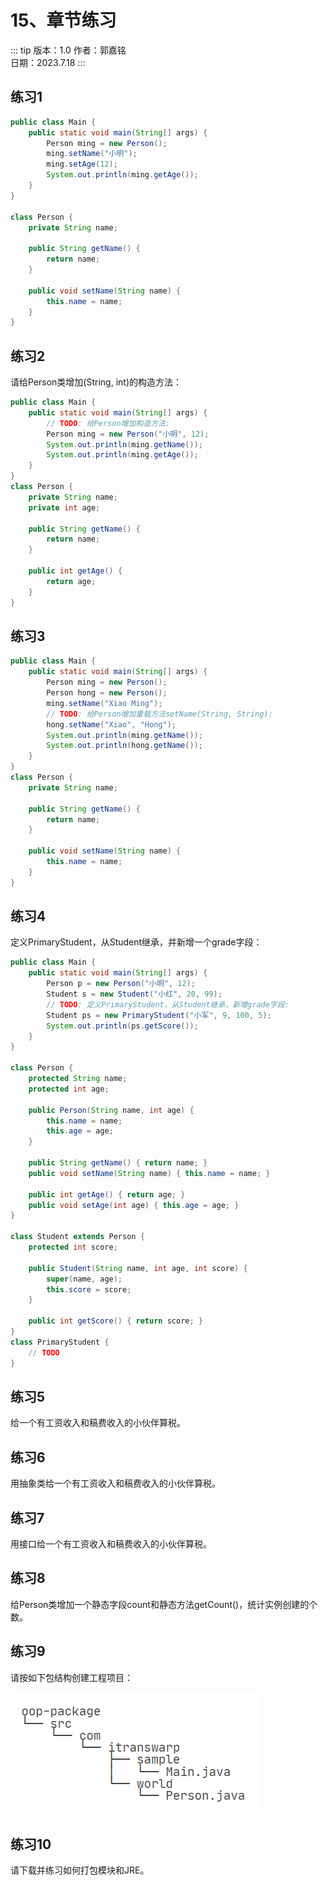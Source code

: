 # 15、章节练习

::: tip 版本：1.0
作者：郭嘉铭
</br>
日期：2023.7.18
:::

## 练习1

```java
public class Main {
    public static void main(String[] args) {
        Person ming = new Person();
        ming.setName("小明");
        ming.setAge(12);
        System.out.println(ming.getAge());
    }
}

class Person {
    private String name;

    public String getName() {
        return name;
    }

    public void setName(String name) {
        this.name = name;
    }
}


```

## 练习2

请给Person类增加(String, int)的构造方法：

```java
public class Main {
    public static void main(String[] args) {
        // TODO: 给Person增加构造方法:
        Person ming = new Person("小明", 12);
        System.out.println(ming.getName());
        System.out.println(ming.getAge());
    }
}
class Person {
    private String name;
    private int age;

    public String getName() {
        return name;
    }

    public int getAge() {
        return age;
    }
}

```

## 练习3

```java
public class Main {
    public static void main(String[] args) {
        Person ming = new Person();
        Person hong = new Person();
        ming.setName("Xiao Ming");
        // TODO: 给Person增加重载方法setName(String, String):
        hong.setName("Xiao", "Hong");
        System.out.println(ming.getName());
        System.out.println(hong.getName());
    }
}
class Person {
    private String name;

    public String getName() {
        return name;
    }

    public void setName(String name) {
        this.name = name;
    }
}
```

## 练习4

定义PrimaryStudent，从Student继承，并新增一个grade字段：

```java
public class Main {
    public static void main(String[] args) {
        Person p = new Person("小明", 12);
        Student s = new Student("小红", 20, 99);
        // TODO: 定义PrimaryStudent，从Student继承，新增grade字段:
        Student ps = new PrimaryStudent("小军", 9, 100, 5);
        System.out.println(ps.getScore());
    }
}

class Person {
    protected String name;
    protected int age;

    public Person(String name, int age) {
        this.name = name;
        this.age = age;
    }

    public String getName() { return name; }
    public void setName(String name) { this.name = name; }

    public int getAge() { return age; }
    public void setAge(int age) { this.age = age; }
}

class Student extends Person {
    protected int score;

    public Student(String name, int age, int score) {
        super(name, age);
        this.score = score;
    }

    public int getScore() { return score; }
}
class PrimaryStudent {
    // TODO
}
```

## 练习5

给一个有工资收入和稿费收入的小伙伴算税。

## 练习6

用抽象类给一个有工资收入和稿费收入的小伙伴算税。

## 练习7

用接口给一个有工资收入和稿费收入的小伙伴算税。

## 练习8

给Person类增加一个静态字段count和静态方法getCount()，统计实例创建的个数。

## 练习9

请按如下包结构创建工程项目：

![051501.png](images/java/05/051501.png)

## 练习10

请下载并练习如何打包模块和JRE。